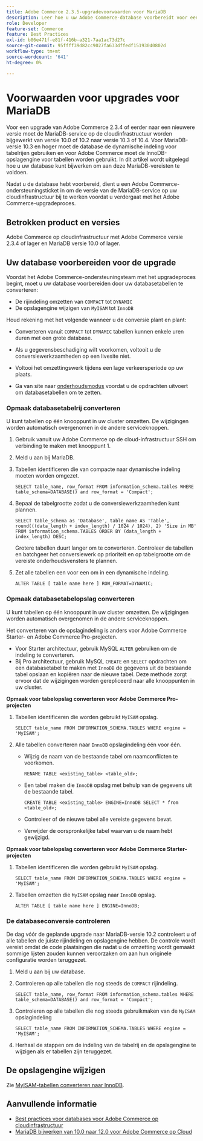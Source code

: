 ```yaml
---
title: Adobe Commerce 2.3.5-upgradevoorwaarden voor MariaDB
description: Leer hoe u uw Adobe Commerce-database voorbereidt voor een upgrade vanaf Adobe Commerce 2.3.5.
role: Developer
feature-set: Commerce
feature: Best Practices
exl-id: b86e471f-e81f-416b-a321-7aa1ac73d27c
source-git-commit: 95ffff39d82cc9027fa633dffedf15193040802d
workflow-type: tm+mt
source-wordcount: '641'
ht-degree: 0%

---
```


# Voorwaarden voor upgrades voor MariaDB

Voor een upgrade van Adobe Commerce 2.3.4 of eerder naar een nieuwere versie moet de MariaDB-service op de cloudinfrastructuur worden bijgewerkt van versie 10.0 of 10.2 naar versie 10.3 of 10.4. Voor MariaDB-versie 10.3 en hoger moet de database de dynamische indeling voor tabelrijen gebruiken en voor Adobe Commerce moet de InnoDB-opslagengine voor tabellen worden gebruikt. In dit artikel wordt uitgelegd hoe u uw database kunt bijwerken om aan deze MariaDB-vereisten te voldoen.

Nadat u de database hebt voorbereid, dient u een Adobe Commerce-ondersteuningsticket in om de versie van de MariaDB-service op uw cloudinfrastructuur bij te werken voordat u verdergaat met het Adobe Commerce-upgradeproces.

## Betrokken product en versies

Adobe Commerce op cloudinfrastructuur met Adobe Commerce versie 2.3.4 of lager en MariaDB versie 10.0 of lager.

## Uw database voorbereiden voor de upgrade

Voordat het Adobe Commerce-ondersteuningsteam met het upgradeproces begint, moet u uw database voorbereiden door uw databasetabellen te converteren:

- De rijindeling omzetten van `COMPACT` tot `DYNAMIC`
- De opslagengine wijzigen van `MyISAM` tot `InnoDB`

Houd rekening met het volgende wanneer u de conversie plant en plant:

- Converteren vanuit `COMPACT` tot `DYNAMIC` tabellen kunnen enkele uren duren met een grote database.

- Als u gegevensbeschadiging wilt voorkomen, voltooit u de conversiewerkzaamheden op een livesite niet.

- Voltooi het omzettingswerk tijdens een lage verkeersperiode op uw plaats.

- Ga van site naar [onderhoudsmodus](../../../installation/tutorials/maintenance-mode.md) voordat u de opdrachten uitvoert om databasetabellen om te zetten.

### Opmaak databasetabelrij converteren

U kunt tabellen op één knooppunt in uw cluster omzetten. De wijzigingen worden automatisch overgenomen in de andere serviceknoppen.

1. Gebruik vanuit uw Adobe Commerce op de cloud-infrastructuur SSH om verbinding te maken met knooppunt 1.

1. Meld u aan bij MariaDB.

1. Tabellen identificeren die van compacte naar dynamische indeling moeten worden omgezet.

   ```mysql
   SELECT table_name, row_format FROM information_schema.tables WHERE table_schema=DATABASE() and row_format = 'Compact';
   ```

1. Bepaal de tabelgrootte zodat u de conversiewerkzaamheden kunt plannen.

   ```mysql
   SELECT table_schema as 'Database', table_name AS 'Table', round(((data_length + index_length) / 1024 / 1024), 2) 'Size in MB' FROM information_schema.TABLES ORDER BY (data_length + index_length) DESC;
   ```

   Grotere tabellen duurt langer om te converteren. Controleer de tabellen en batchgeer het conversiewerk op prioriteit en op tabelgrootte om de vereiste onderhoudsvensters te plannen.

1. Zet alle tabellen een voor een om in een dynamische indeling.

   ```mysql
   ALTER TABLE [ table name here ] ROW_FORMAT=DYNAMIC;
   ```

### Opmaak databasetabelopslag converteren

U kunt tabellen op één knooppunt in uw cluster omzetten. De wijzigingen worden automatisch overgenomen in de andere serviceknoppen.

Het converteren van de opslagindeling is anders voor Adobe Commerce Starter- en Adobe Commerce Pro-projecten.

- Voor Starter architectuur, gebruik MySQL `ALTER` gebruiken om de indeling te converteren.
- Bij Pro architectuur, gebruik MySQL `CREATE` en `SELECT` opdrachten om een databasetabel te maken met `InnoDB` de gegevens uit de bestaande tabel opslaan en kopiëren naar de nieuwe tabel. Deze methode zorgt ervoor dat de wijzigingen worden gerepliceerd naar alle knooppunten in uw cluster.

**Opmaak voor tabelopslag converteren voor Adobe Commerce Pro-projecten**

1. Tabellen identificeren die worden gebruikt `MyISAM` opslag.

   ```mysql
   SELECT table_name FROM INFORMATION_SCHEMA.TABLES WHERE engine = 'MyISAM';
   ```

1. Alle tabellen converteren naar `InnoDB` opslagindeling één voor één.

   - Wijzig de naam van de bestaande tabel om naamconflicten te voorkomen.

      ```mysql
      RENAME TABLE <existing_table> <table_old>;
      ```

   - Een tabel maken die `InnoDB` opslag met behulp van de gegevens uit de bestaande tabel.

      ```mysql
      CREATE TABLE <existing_table> ENGINE=InnoDB SELECT * from <table_old>;
      ```

   - Controleer of de nieuwe tabel alle vereiste gegevens bevat.

   - Verwijder de oorspronkelijke tabel waarvan u de naam hebt gewijzigd.


**Opmaak voor tabelopslag converteren voor Adobe Commerce Starter-projecten**

1. Tabellen identificeren die worden gebruikt `MyISAM` opslag.

   ```mysql
   SELECT table_name FROM INFORMATION_SCHEMA.TABLES WHERE engine = 'MyISAM';
   ```

1. Tabellen omzetten die `MyISAM` opslag naar `InnoDB` opslag.

   ```mysql
   ALTER TABLE [ table name here ] ENGINE=InnoDB;
   ```

### De databaseconversie controleren

De dag vóór de geplande upgrade naar MariaDB-versie 10.2 controleert u of alle tabellen de juiste rijindeling en opslagengine hebben. De controle wordt vereist omdat de code plaatsingen die nadat u de omzetting wordt gemaakt sommige lijsten zouden kunnen veroorzaken om aan hun originele configuratie worden teruggezet.

1. Meld u aan bij uw database.

1. Controleren op alle tabellen die nog steeds de `COMPACT` rijindeling.

   ```mysql
   SELECT table_name, row_format FROM information_schema.tables WHERE table_schema=DATABASE() and row_format = 'Compact';
   ```

1. Controleren op alle tabellen die nog steeds gebruikmaken van de `MyISAM` opslagindeling

   ```mysql
   SELECT table_name FROM INFORMATION_SCHEMA.TABLES WHERE engine = 'MyISAM';
   ```

1. Herhaal de stappen om de indeling van de tabelrij en de opslagengine te wijzigen als er tabellen zijn teruggezet.

## De opslagengine wijzigen

Zie [MyISAM-tabellen converteren naar InnoDB](../planning/database-on-cloud.md).

## Aanvullende informatie

- [Best practices voor databases voor Adobe Commerce op cloudinfrastructuur](../planning/database-on-cloud.md)
- [MariaDB bijwerken van 10.0 naar 12.0 voor Adobe Commerce op Cloud](https://experienceleague.adobe.com/docs/commerce-knowledge-base/kb/how-to/upgrade-mariadb-10.0-to-10.2-for-magento-commerce-cloud.html)
